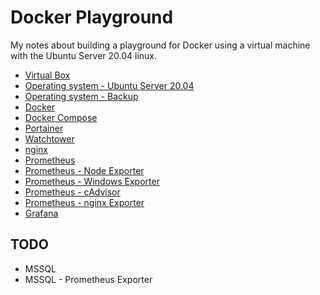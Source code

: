 # Docker Playground

My notes about building a playground for Docker using a virtual machine with the Ubuntu Server 20.04 linux.

- [Virtual Box](docs/vm-virtual-box.md)
- [Operating system - Ubuntu Server 20.04](docs/os.md)
- [Operating system - Backup](docs/os-backup.md)
- [Docker](docs/docker.md)
- [Docker Compose](docs/docker-compose.md)
- [Portainer](docs/portainer.md)
- [Watchtower](docs/watchtower.md)
- [nginx](docs/nginx.md)
- [Prometheus](docs/prometheus.md)
- [Prometheus - Node Exporter](docs/prometheus-node-exporter.md)
- [Prometheus - Windows Exporter](docs/prometheus-windows-exporter.md)
- [Prometheus - cAdvisor](docs/prometheus-cadvisor.md)
- [Prometheus - nginx Exporter](docs/prometheus-nginx-exporter.md)
- [Grafana](docs/grafana.md)

## TODO

* MSSQL
* MSSQL - Prometheus Exporter
